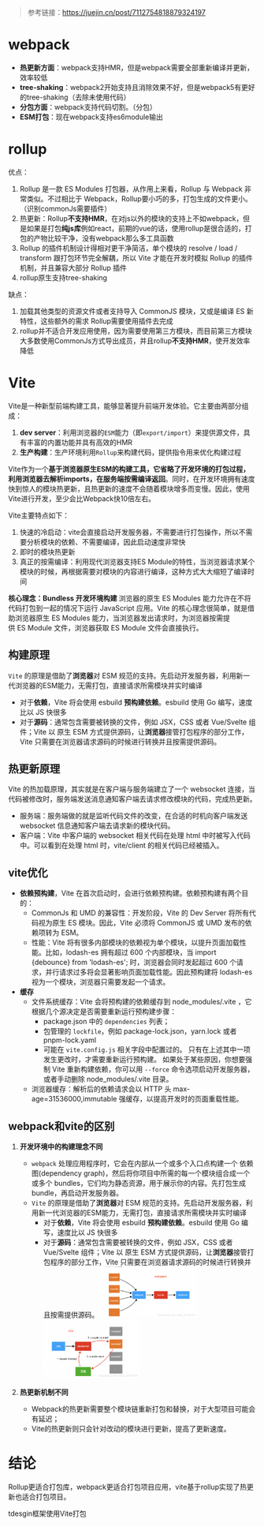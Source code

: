 > 参考链接：https://juejin.cn/post/7112754818879324197

# webpack
* **热更新方面**：webpack支持HMR，但是webpack需要全部重新编译并更新，效率较低
* **tree-shaking**：webpack2开始支持且消除效果不好，但是webpack5有更好的tree-shaking（去除未使用代码）
* **分包方面**：webpack支持代码切割。（分包）
* **ESM打包**：现在webpack支持es6module输出

# rollup
优点：
1. Rollup 是一款 ES Modules 打包器，从作用上来看，Rollup 与 Webpack 非常类似。不过相比于 Webpack，Rollup要小巧的多，打包生成的文件更小。（识别commonJs需要插件）
2. 热更新：Rollup**不支持HMR**，在对js以外的模块的支持上不如webpack，但是如果是打包**纯js库**例如react，前期的vue的话，使用rollup是很合适的，打包的产物比较干净，没有webpack那么多工具函数
3. Rollup 的插件机制设计得相对更干净简洁，单个模块的 resolve / load / transform 跟打包环节完全解耦，所以 Vite 才能在开发时模拟 Rollup 的插件机制，并且兼容大部分 Rollup 插件
4. rollup原生支持tree-shaking

缺点：
1. 加载其他类型的资源文件或者支持导入 CommonJS 模块，又或是编译 ES 新特性，这些额外的需求 Rollup需要使用插件去完成
2. rollup并不适合开发应用使用，因为需要使用第三方模块，而目前第三方模块大多数使用CommonJs方式导出成员，并且rollup**不支持HMR**，使开发效率降低


# Vite
Vite是一种新型前端构建工具，能够显著提升前端开发体验。它主要由两部分组成：

1. **dev server**：利用浏览器的`ESM`能力（即`export/import`）来提供源文件，具有丰富的内置功能并具有高效的HMR
2. **生产构建**：生产环境利用`Rollup`来构建代码，提供指令用来优化构建过程

Vite作为一个**基于浏览器原生ESM的构建工具，它省略了开发环境的打包过程，利用浏览器去解析imports，在服务端按需编译返回**。同时，在开发环境拥有速度快到惊人的模块热更新，且热更新的速度不会随着模块增多而变慢。因此，使用Vite进行开发，至少会比Webpack快10倍左右。

Vite主要特点如下：

1. 快速的冷启动：vite会直接启动开发服务器，不需要进行打包操作，所以不需要分析模块的依赖、不需要编译，因此启动速度非常快
2. 即时的模块热更新
3. 真正的按需编译：利用现代浏览器支持ES Module的特性，当浏览器请求某个模块的时候，再根据需要对模块的内容进行编译，这种方式大大缩短了编译时间

**核心理念：Bundless 开发环境构建**
浏览器的原生 ES Modules 能力允许在不将代码打包到一起的情况下运行 JavaScript 应用。Vite 的核心理念很简单，就是借助浏览器原生 ES Modules 能力，当浏览器发出请求时，为浏览器按需提供 ES Module 文件，浏览器获取 ES Module 文件会直接执行。

## 构建原理
`Vite` 的原理是借助了**浏览器**对 ESM 规范的支持。先启动开发服务器，利用新一代浏览器的ESM能力，无需打包，直接请求所需模块并实时编译
* 对于**依赖**，Vite 将会使用 esbuild **预构建依赖**。esbuild 使用 Go 编写，速度比以 JS 快很多
* 对于**源码**：通常包含需要被转换的文件，例如 JSX，CSS 或者 Vue/Svelte 组件；Vite 以 原生 ESM 方式提供源码，让**浏览器**接管打包程序的部分工作，Vite 只需要在浏览器请求源码的时候进行转换并且按需提供源码。
## 热更新原理
Vite 的热加载原理，其实就是在客户端与服务端建立了一个 websocket 连接，当代码被修改时，服务端发送消息通知客户端去请求修改模块的代码，完成热更新。

- 服务端：服务端做的就是监听代码文件的改变，在合适的时机向客户端发送 websocket 信息通知客户端去请求新的模块代码。
- 客户端：Vite 中客户端的 websocket 相关代码在处理 html 中时被写入代码中。可以看到在处理 html 时，vite/client 的相关代码已经被插入。

## vite优化
- **依赖预构建**，Vite 在首次启动时，会进行依赖预构建。依赖预构建有两个目的：
  - CommonJs 和 UMD 的兼容性：开发阶段，Vite 的 Dev Server 将所有代码视为原生 ES 模块。因此，Vite 必须将 CommonJS 或 UMD 发布的依赖项转为 ESM。
  - 性能：Vite 将有很多内部模块的依赖视为单个模块，以提升页面加载性能。比如，lodash-es 拥有超过 600 个内部模块，当 import {debounce} from 'lodash-es'; 时，浏览器会同时发起超过 600 个请求，并行请求过多将会显著影响页面加载性能。因此预构建将 lodash-es 视为一个模块，浏览器只需要发起一个请求。
- **缓存**
  - 文件系统缓存：Vite 会将预构建的依赖缓存到 node_modules/.vite ，它根据几个源决定是否需要重新运行预构建步骤：
    - package.json 中的 `dependencies` 列表；
    - 包管理的 `lockfile`，例如 package-lock.json，yarn.lock 或者 pnpm-lock.yaml
    - 可能在 `vite.config.js` 相关字段中配置过的。
    只有在上述其中一项发生更改时，才需要重新运行预构建。
    如果处于某些原因，你想要强制 Vite 重新构建依赖，你可以用   `--force` 命令选项启动开发服务器，或者手动删除 node_modules/.vite 目录。
  - 浏览器缓存：解析后的依赖请求会以 HTTP 头 max-age=31536000,immutable 强缓存，以提高开发时的页面重载性能。

  
## webpack和vite的区别
1. **开发环境中的构建理念不同**
   * `webpack` 处理应用程序时，它会在内部从一个或多个入口点构建一个 依赖图(dependency graph)，然后将你项目中所需的每一个模块组合成一个或多个 bundles，它们均为静态资源，用于展示你的内容。先打包生成bundle，再启动开发服务器。
   * `Vite` 的原理是借助了**浏览器**对 ESM 规范的支持。先启动开发服务器，利用新一代浏览器的ESM能力，无需打包，直接请求所需模块并实时编译
     * 对于**依赖**，Vite 将会使用 esbuild **预构建依赖**。esbuild 使用 Go 编写，速度比以 JS 快很多
     * 对于**源码**：通常包含需要被转换的文件，例如 JSX，CSS 或者 Vue/Svelte 组件；Vite 以 原生 ESM 方式提供源码，让**浏览器**接管打包程序的部分工作，Vite 只需要在浏览器请求源码的时候进行转换并且按需提供源码。
   <img src='./picture/webpack.png' width='45%'/><img src='./picture/vite.png' width='45%'/>

2. **热更新机制不同**
   * Webpack的热更新需要整个模块链重新打包和替换，对于大型项目可能会有延迟；
   * Vite的热更新则只会针对改动的模块进行更新，提高了更新速度。


# 结论

Rollup更适合打包库，webpack更适合打包项目应用，vite基于rollup实现了热更新也适合打包项目。

tdesgin框架使用Vite打包